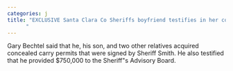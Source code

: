 ```yaml
---
categories: j
title: "EXCLUSIVE Santa Clara Co Sheriffs boyfriend testifies in her corruption trial
      "
---
```

Gary Bechtel said that he, his son, and two other relatives acquired concealed carry permits that were signed by Sheriff Smith. He also testified that he provided $750,000 to the Sheriff"s Advisory Board.
      